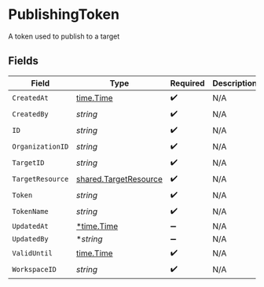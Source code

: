 # PublishingToken

A token used to publish to a target


## Fields

| Field                                                                 | Type                                                                  | Required                                                              | Description                                                           |
| --------------------------------------------------------------------- | --------------------------------------------------------------------- | --------------------------------------------------------------------- | --------------------------------------------------------------------- |
| `CreatedAt`                                                           | [time.Time](https://pkg.go.dev/time#Time)                             | :heavy_check_mark:                                                    | N/A                                                                   |
| `CreatedBy`                                                           | *string*                                                              | :heavy_check_mark:                                                    | N/A                                                                   |
| `ID`                                                                  | *string*                                                              | :heavy_check_mark:                                                    | N/A                                                                   |
| `OrganizationID`                                                      | *string*                                                              | :heavy_check_mark:                                                    | N/A                                                                   |
| `TargetID`                                                            | *string*                                                              | :heavy_check_mark:                                                    | N/A                                                                   |
| `TargetResource`                                                      | [shared.TargetResource](../../../pkg/models/shared/targetresource.md) | :heavy_check_mark:                                                    | N/A                                                                   |
| `Token`                                                               | *string*                                                              | :heavy_check_mark:                                                    | N/A                                                                   |
| `TokenName`                                                           | *string*                                                              | :heavy_check_mark:                                                    | N/A                                                                   |
| `UpdatedAt`                                                           | [*time.Time](https://pkg.go.dev/time#Time)                            | :heavy_minus_sign:                                                    | N/A                                                                   |
| `UpdatedBy`                                                           | **string*                                                             | :heavy_minus_sign:                                                    | N/A                                                                   |
| `ValidUntil`                                                          | [time.Time](https://pkg.go.dev/time#Time)                             | :heavy_check_mark:                                                    | N/A                                                                   |
| `WorkspaceID`                                                         | *string*                                                              | :heavy_check_mark:                                                    | N/A                                                                   |